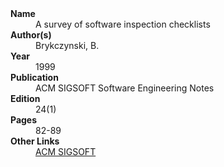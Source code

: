 
<dl>
	<dt><strong>Name</strong></dt>
	<dd>A survey of software inspection checklists</dd>
	<dt><strong>Author(s)</strong></dt>
	<dd>Brykczynski, B.</dd>
	<dt><strong>Year</strong></dt>
	<dd>1999</dd>
	<dt><strong>Publication</strong></dt>
	<dd>ACM SIGSOFT Software Engineering Notes</dd>
	<dt><strong>Edition</strong></dt>
	<dd>24(1)</dd>
	<dt><strong>Pages</strong></dt>
	<dd>82-89</dd>
	<dt><strong>Other Links</strong></dt>
	<dd><a href="https://dl.acm.org/doi/pdf/10.1145/308769.308798">ACM SIGSOFT</a></dd>
</dl>
